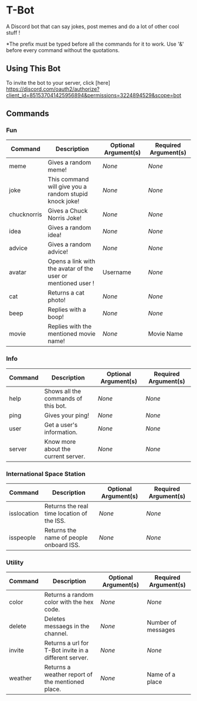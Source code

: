 # T-Bot

A Discord bot that can say jokes, post memes and do a lot of other cool stuff !

*The prefix must be typed before all the commands for it to work. Use '&' before every command without the quotations.

## Using This Bot

To invite the bot to your server, click [here] https://discord.com/oauth2/authorize?client_id=851537041425956894&permissions=3224894529&scope=bot


## Commands

### Fun

| Command | Description | Optional Argument(s) | Required Argument(s) |
|----------|-------------|-------------------|--------------------
| meme | Gives a random meme! | *None* | *None* |
| joke | This command will give you a random stupid knock joke! | *None* | *None* |
| chucknorris | Gives a Chuck Norris Joke! | *None* | *None* |
| idea | Gives a random idea! | *None* | *None* |
| advice | Gives a random advice! | *None* | *None* |
| avatar | Opens a link with the avatar of the user or mentioned user ! | Username | *None* |
| cat | Returns a cat photo! | *None* | *None* |
| beep | Replies with a boop! | *None* | *None* |
| movie | Replies with the mentioned movie name! | *None* | Movie Name |

### Info

| Command | Description | Optional Argument(s) | Required Argument(s) |
|----------|-------------|-------------------|--------------------|
| help     | Shows all the commands of this bot. | *None* | *None* |
| ping | Gives your ping! | *None* | *None* |
| user | Get a user's information. | *None* | *None* |
| server | Know more about the current server. | *None* | *None* |

### International Space Station

| Command | Description | Optional Argument(s) | Required Argument(s) |
|----------|-------------|-------------------|--------------------|
| isslocation     | Returns the real time location of the ISS. | *None* | *None* |
| isspeople | Returns the name of people onboard ISS. | *None* | *None* |

### Utility

| Command | Description | Optional Argument(s) | Required Argument(s) |
|----------|-------------|-------------------|--------------------|
| color     | Returns a random color with the hex code. | *None* | *None* |
| delete | Deletes messaegs in the channel. | *None* | Number of messages |
| invite | Returns a url for T-Bot invite in a different server. | *None* | *None* |
| weather | Returns a weather report of the mentioned place. | *None* | Name of a place |
